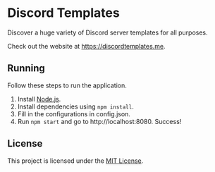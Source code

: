 # Discord Templates

Discover a huge variety of Discord server templates for all purposes.

Check out the website at https://discordtemplates.me.

## Running

Follow these steps to run the application.

1. Install [Node.js](https://nodejs.org/en/download/).
2. Install dependencies using `npm install`.
3. Fill in the configurations in config.json.
3. Run `npm start` and go to http://localhost:8080. Success!

## License

This project is licensed under the [MIT License](LICENSE).
